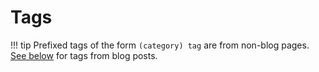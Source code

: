 # Tags

!!! tip
    Prefixed tags of the form `(category) tag` are from non-blog pages. [See below](#tag:academia) for tags from blog posts.

<!-- material/tags -->
